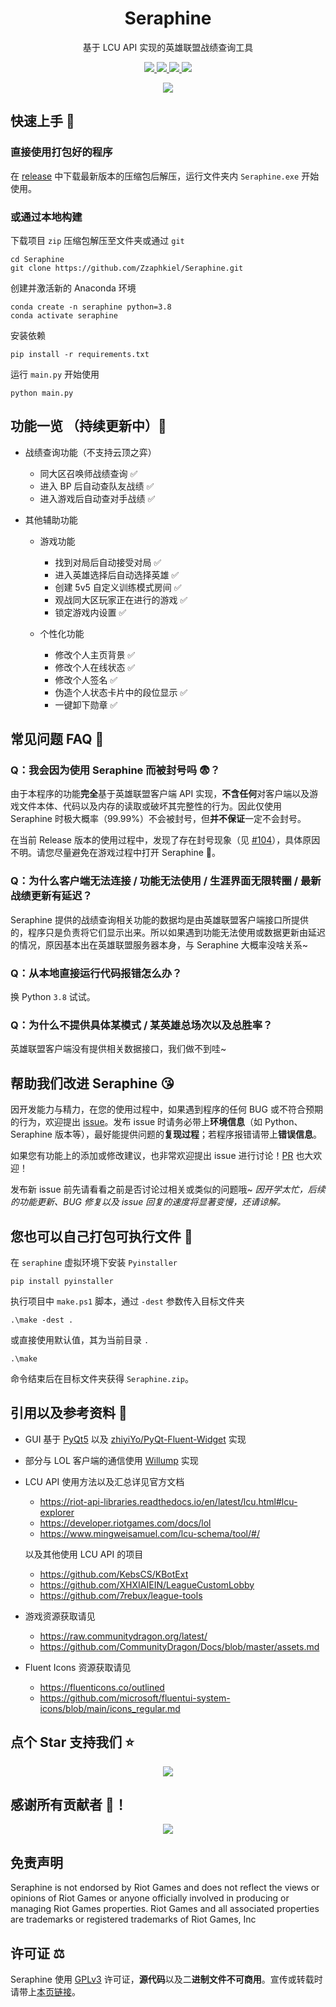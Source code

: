 <h1 align='center'>
  Seraphine
</h1>

<p align='center'>
  基于 LCU API 实现的英雄联盟战绩查询工具
</p>

<p align='center'>
  <a href="https://github.com/Zzaphkiel/Seraphine/blob/main/LICENSE">
    <img src="https://img.shields.io/github/license/Zzaphkiel/Seraphine?style=flat&label=License">
  </a>
  <a href="https://github.com/Zzaphkiel/Seraphine/forks">
    <img src="https://img.shields.io/github/forks/Zzaphkiel/Seraphine?style=flat&label=Forks">
  </a>
  <a href="https://github.com/Zzaphkiel/Seraphine/stargazers">
    <img src="https://img.shields.io/github/stars/Zzaphkiel/Seraphine?style=flat&label=Stars">
  </a>
  <a href="https://github.com/Zzaphkiel/Seraphine/releases">
    <img src="https://img.shields.io/github/downloads/Zzaphkiel/Seraphine/total?style=flat&label=Downloads">
  </a>
</p>

<p align='center'>
  <img src="https://github.com/Zzaphkiel/Seraphine/assets/60383222/2c053134-25e1-4a1b-aa9c-4f77cf9522f2">
</p>

## 快速上手 🤗
### 直接使用打包好的程序
在 [release](https://github.com/Zzaphkiel/Seraphine/releases/latest) 中下载最新版本的压缩包后解压，运行文件夹内 `Seraphine.exe` 开始使用。

### 或通过本地构建
下载项目 `zip` 压缩包解压至文件夹或通过 `git`
```shell
cd Seraphine
git clone https://github.com/Zzaphkiel/Seraphine.git
```
创建并激活新的 Anaconda 环境
```shell
conda create -n seraphine python=3.8
conda activate seraphine
```
安装依赖
```shell
pip install -r requirements.txt
```
运行 `main.py` 开始使用
```shell
python main.py
```

## 功能一览 （持续更新中）🥰
- 战绩查询功能（不支持云顶之弈）
  - 同大区召唤师战绩查询 ✅
  - 进入 BP 后自动查队友战绩 ✅
  - 进入游戏后自动查对手战绩 ✅

- 其他辅助功能
  - 游戏功能 
    - 找到对局后自动接受对局 ✅
    - 进入英雄选择后自动选择英雄 ✅
    - 创建 5v5 自定义训练模式房间 ✅
    - 观战同大区玩家正在进行的游戏 ✅
    - 锁定游戏内设置 ✅

  - 个性化功能
    - 修改个人主页背景 ✅
    - 修改个人在线状态 ✅
    - 修改个人签名 ✅
    - 伪造个人状态卡片中的段位显示 ✅
    - 一键卸下勋章 ✅


## 常见问题 FAQ 🧐
### Q：我会因为使用 Seraphine 而被封号吗 😨？
由于本程序的功能**完全**基于英雄联盟客户端 API 实现，**不含任何**对客户端以及游戏文件本体、代码以及内存的读取或破坏其完整性的行为。因此仅使用 Seraphine 时极大概率（99.99%）不会被封号，但**并不保证**一定不会封号。

在当前 Release 版本的使用过程中，发现了存在封号现象（见 [#104](https://github.com/Zzaphkiel/Seraphine/issues/104)），具体原因不明。请您尽量避免在游戏过程中打开 Seraphine 🥹。

### Q：为什么客户端无法连接 / 功能无法使用 / 生涯界面无限转圈 / 最新战绩更新有延迟？
Seraphine 提供的战绩查询相关功能的数据均是由英雄联盟客户端接口所提供的，程序只是负责将它们显示出来。所以如果遇到功能无法使用或数据更新由延迟的情况，原因基本出在英雄联盟服务器本身，与 Seraphine 大概率没啥关系~

### Q：从本地直接运行代码报错怎么办？
换 Python `3.8` 试试。

### Q：为什么不提供具体某模式 / 某英雄总场次以及总胜率？
英雄联盟客户端没有提供相关数据接口，我们做不到哇~


## 帮助我们改进 Seraphine 😘
因开发能力与精力，在您的使用过程中，如果遇到程序的任何 BUG 或不符合预期的行为，欢迎提出 [issue](https://github.com/Zzaphkiel/Seraphine/issues)。发布 issue 时请务必带上**环境信息**（如 Python、Seraphine 版本等），最好能提供问题的**复现过程**；若程序报错请带上**错误信息**。

如果您有功能上的添加或修改建议，也非常欢迎提出 issue 进行讨论！[PR](https://github.com/Zzaphkiel/Seraphine/pulls) 也大欢迎！

发布新 issue 前先请看看之前是否讨论过相关或类似的问题哦~ _因开学太忙，后续的功能更新、BUG 修复以及 issue 回复的速度将显著变慢，还请谅解。_

## 您也可以自己打包可执行文件 📂
在 `seraphine` 虚拟环境下安装 `Pyinstaller`
```shell
pip install pyinstaller
```
执行项目中 `make.ps1` 脚本，通过 `-dest` 参数传入目标文件夹
``` shell
.\make -dest .
```
或直接使用默认值，其为当前目录 `.`
``` shell
.\make
```
命令结束后在目标文件夹获得 `Seraphine.zip`。


## 引用以及参考资料 👀
- GUI 基于 [PyQt5](https://www.riverbankcomputing.com/software/pyqt/) 以及 [zhiyiYo/PyQt-Fluent-Widget](https://github.com/zhiyiYo/PyQt-Fluent-Widgets) 实现
- 部分与 LOL 客户端的通信使用 [Willump](https://github.com/elliejs/Willump) 实现
- LCU API 使用方法以及汇总详见官方文档
  - https://riot-api-libraries.readthedocs.io/en/latest/lcu.html#lcu-explorer
  - https://developer.riotgames.com/docs/lol
  - https://www.mingweisamuel.com/lcu-schema/tool/#/

  以及其他使用 LCU API 的项目
  - https://github.com/KebsCS/KBotExt
  - https://github.com/XHXIAIEIN/LeagueCustomLobby
  - https://github.com/7rebux/league-tools

- 游戏资源获取请见
  - https://raw.communitydragon.org/latest/
  - https://github.com/CommunityDragon/Docs/blob/master/assets.md

- Fluent Icons 资源获取请见
  - https://fluenticons.co/outlined
  - https://github.com/microsoft/fluentui-system-icons/blob/main/icons_regular.md



## 点个 Star 支持我们 ⭐
<p align='center'>
  <a href="https://github.com/Zzaphkiel/Seraphine/stargazers">
    <img src="https://api.star-history.com/svg?repos=Zzaphkiel/Seraphine&type=Date">
  </a>
</p>

## 感谢所有贡献者 🥳！
<p align='center'>
  <a href="https://github.com/Zzaphkiel/Seraphine/graphs/contributors">
    <img src="https://contrib.rocks/image?repo=Zzaphkiel/Seraphine">
  </a>
</p>

## 免责声明
Seraphine is not endorsed by Riot Games and does not reflect the views or opinions of Riot Games or anyone officially involved in producing or managing Riot Games properties. Riot Games and all associated properties are trademarks or registered trademarks of Riot Games, Inc

## 许可证 ⚖️
Seraphine 使用 [GPLv3](https://github.com/Zzaphkiel/Seraphine/blob/main/LICENSE) 许可证，**源代码**以及二**进制文件不可商用**。宣传或转载时请带上[本页链接](https://github.com/Zzaphkiel/Seraphine)。
